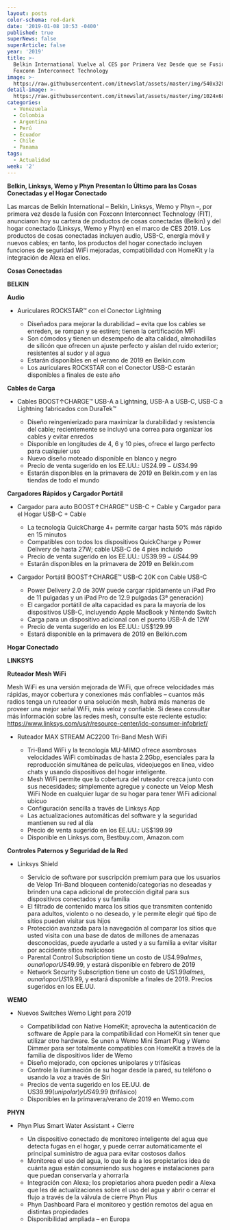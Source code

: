 ```yaml
---
layout: posts
color-schema: red-dark
date: '2019-01-08 10:53 -0400'
published: true
superNews: false
superArticle: false
year: '2019'
title: >-
  Belkin International Vuelve al CES por Primera Vez Desde que se Fusionó con
  Foxconn Interconnect Technology
image: >-
  https://raw.githubusercontent.com/itnewslat/assets/master/img/540x320/logo-ces-p.jpg
detail-image: >-
  https://raw.githubusercontent.com/itnewslat/assets/master/img/1024x680/logo-ces-g.jpg
categories:
  - Venezuela
  - Colombia
  - Argentina
  - Perú
  - Ecuador
  - Chile
  - Panama
tags:
  - Actualidad
week: '2'
---
```

**Belkin, Linksys, Wemo y Phyn Presentan lo Último para las Cosas Conectadas y el Hogar Conectado**

Las marcas de Belkin International – Belkin, Linksys, Wemo y Phyn –, por primera vez desde la fusión con Foxconn Interconnect Technology (FIT), anunciaron hoy su cartera de productos de cosas conectadas (Belkin) y del hogar conectado (Linksys, Wemo y Phyn) en el marco de CES 2019. Los productos de cosas conectadas incluyen audio, USB-C, energía móvil y nuevos cables; en tanto, los productos del hogar conectado incluyen funciones de seguridad WiFi mejoradas, compatibilidad con HomeKit y la integración de Alexa en ellos. 

**Cosas Conectadas**

**BELKIN**

**Audio**
- Auriculares ROCKSTAR™ con el Conector Lightning

  - Diseñados para mejorar la durabilidad – evita que los cables se enreden, se rompan y se estiren; tienen la certificación MFi
  - Son cómodos y tienen un desempeño de alta calidad, almohadillas de silicón que ofrecen un ajuste perfecto y aíslan del ruido exterior; resistentes al sudor y al agua
  - Estarán disponibles en el verano de 2019 en Belkin.com
  - Los auriculares ROCKSTAR con el Conector USB-C estarán disponibles a finales de este año

**Cables de Carga**

- Cables BOOST↑CHARGE™ USB-A a Lightning, USB-A a USB-C, USB-C a Lightning fabricados con DuraTek™

  - Diseño reingenierizado para maximizar la durabilidad y resistencia del cable; recientemente se incluyó una correa para organizar los cables y evitar enredos
  - Disponible en longitudes de 4, 6 y 10 pies, ofrece el largo perfecto para cualquier uso
  - Nuevo diseño moteado disponible en blanco y negro
  - Precio de venta sugerido en los EE.UU.: US$24.99 - US$34.99 
  - Estarán disponibles en la primavera de 2019 en Belkin.com y en las tiendas de todo el mundo

**Cargadores Rápidos y Cargador Portátil**
- Cargador para auto BOOST↑CHARGE™ USB-C + Cable y Cargador para el Hogar USB-C + Cable

  - La tecnología QuickCharge 4+ permite cargar hasta 50% más rápido en 15 minutos
  - Compatibles con todos los dispositivos QuickCharge y Power Delivery de hasta 27W; cable USB-C de 4 pies incluido
  - Precio de venta sugerido en los EE.UU.: US$39.99 - US$44.99 
  - Estarán disponibles en la primavera de 2019 en Belkin.com
 
- Cargador Portátil BOOST↑CHARGE™ USB-C 20K con Cable USB-C

  - Power Delivery 2.0 de 30W puede cargar rápidamente un iPad Pro de 11 pulgadas y un iPad Pro de 12.9 pulgadas (3ª generación)
  - El cargador portátil de alta capacidad es para la mayoría de los dispositivos USB-C, incluyendo Apple MacBook y Nintendo Switch
  - Carga para un dispositivo adicional con el puerto USB-A de 12W
  - Precio de venta sugerido en los EE.UU.: US$129.99
  - Estará disponible en la primavera de 2019 en Belkin.com

**Hogar Conectado**

**LINKSYS** 
 
**Ruteador Mesh WiFi**

Mesh WiFi es una versión mejorada de WiFi, que ofrece velocidades más rápidas, mayor cobertura y conexiones más confiables – cuantos más radios tenga un ruteador o una solución mesh, habrá más maneras de proveer una mejor señal WiFi, más veloz y confiable. Si desea consultar más información sobre las redes mesh, consulte este reciente estudio: https://www.linksys.com/us/r/resource-center/idc-consumer-infobrief/ 
 
- Ruteador MAX STREAM AC2200 Tri-Band Mesh WiFi
 
  - Tri-Band WiFi y la tecnología MU-MIMO ofrece asombrosas velocidades WiFi combinadas de hasta 2.2Gbp, esenciales para la reproducción simultánea de películas, videojuegos en línea, video chats y usando dispositivos del hogar inteligente. 
  - Mesh WiFi permite que la cobertura del ruteador crezca junto con sus necesidades; simplemente agregue y conecte un Velop Mesh WiFi Node en cualquier lugar de su hogar para tener WiFi adicional ubicuo
  - Configuración sencilla a través de Linksys App
  - Las actualizaciones automáticas del software y la seguridad mantienen su red al día
  - Precio de venta sugerido en los EE.UU.: US$199.99
  - Disponible en Linksys.com, Bestbuy.com, Amazon.com
 
**Controles Paternos y Seguridad de la Red**
- Linksys Shield

  - Servicio de software por suscripción premium para que los usuarios de Velop Tri-Band bloqueen contenido/categorías no deseadas y brinden una capa adicional de protección digital para sus dispositivos conectados y su familia
  - El filtrado de contenido marca los sitios que transmiten contenido para adultos, violento o no deseado, y le permite elegir qué tipo de sitios pueden visitar sus hijos
  - Protección avanzada para la navegación al comparar los sitios que usted visita con una base de datos de millones de amenazas desconocidas, puede ayudarle a usted y a su familia a evitar visitar por accidente sitios maliciosos
  - Parental Control Subscription tiene un costo de US$4.99 al mes, o un año por US$49.99, y estará disponible en febrero de 2019
  - Network Security Subscription tiene un costo de US$1.99 al mes, o un año por US$19.99, y estará disponible a finales de 2019. Precios sugeridos en los EE.UU.

**WEMO** 
- Nuevos Switches Wemo Light para 2019

  - Compatibilidad con Native HomeKit; aprovecha la autenticación de software de Apple para la compatibilidad con HomeKit sin tener que utilizar otro hardware. Se unen a Wemo Mini Smart Plug y Wemo Dimmer para ser totalmente compatibles con HomeKit a través de la familia de dispositivos líder de Wemo
  - Diseño mejorado, con opciones unipolares y trifásicas
  - Controle la iluminación de su hogar desde la pared, su teléfono o usando la voz a través de Siri
  - Precios de venta sugerido en los EE.UU. de US$39.99 (unipolar) y US$49.99 (trifásico)
  - Disponibles en la primavera/verano de 2019 en Wemo.com

**PHYN**

- Phyn Plus Smart Water Assistant + Cierre

  - Un dispositivo conectado de monitoreo inteligente del agua que detecta fugas en el hogar, y puede cerrar automáticamente el principal suministro de agua para evitar costosos daños
  - Monitorea el uso del agua, lo que le da a los propietarios idea de cuánta agua están consumiendo sus hogares e instalaciones para que puedan conservarla y ahorrarla
  - Integración con Alexa; los propietarios ahora pueden pedir a Alexa que les dé actualizaciones sobre el uso del agua y abrir o cerrar el flujo a través de la válvula de cierre Phyn Plus 
  - Phyn Dashboard Para el monitoreo y gestión remotos del agua en distintas propiedades
  - Disponibilidad ampliada – en Europa